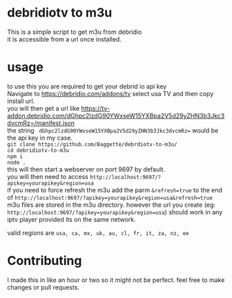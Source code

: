 # debridiotv to m3u
This is a simple script to get m3u from debridio <br>
it is accessible from a url once installed. <br>

# usage 
to use this you are required to get your debrid io api key <br>
Navigate to https://debridio.com/addons/tv select usa TV and then copy install url. <br>
you will then get a url like https://tv-addon.debridio.com/dGhpc2lzdG90YWxseW15YXBpa2V5d29yZHN3b3Jkc3dvcmRz=/manifest.json <br>
the string ``` dGhpc2lzdG90YWxseW15YXBpa2V5d29yZHN3b3Jkc3dvcmRz=``` would be the api key in my case. <br>
``` git clone https://github.com/Baggette/debrdiotv-to-m3u/ ``` <br>
``` cd debridiotv-to-m3u ``` <br>
``` npm i ``` <br>
``` node . ``` <br>
this will then start a webserver on port 9697 by default. <br>
you will then need to access `http://localhost:9697/?apikey=yourapikey&region=usa` <br>
if you need to force refresh the m3u add the parm `&refresh=true` to the end of `http://localhost:9697/?apikey=yourapikey&region=usa&refresh=true` <br>
m3u files are stored in the m3u directory. however the url you create (eg: `http://localhost:9697/?apikey=yourapikey&region=usa`) should work in any iptv player provided its on the same network.

valid regions are `usa, ca, mx, uk, au, cl, fr, it, za, nz, ee`

# Contributing 
I made this in like an hour or two so it might not be perfect. feel free to make changes or pull requests.
